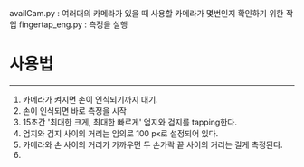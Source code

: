 availCam.py : 여러대의 카메라가 있을 때 사용할 카메라가 몇번인지 확인하기 위한 작업
fingertap_eng.py : 측정을 실행

# 사용법
---
1. 카메라가 켜지면 손이 인식되기까지 대기.
2. 손이 인식되면 바로 측정을 시작
3. 15초간 '최대한 크게, 최대한 빠르게' 엄지와 검지를 tapping한다.
4. 엄지와 검지 사이의 거리는 임의로 100 px로 설정되어 있다.
5. 카메라와 손 사이의 거리가 가까우면 두 손가락 끝 사이의 거리는 길게 측정된다.
6. 
